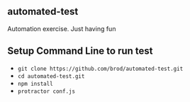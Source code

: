 
## automated-test
Automation exercise. Just having fun

## Setup Command Line to run test
- `git clone https://github.com/brod/automated-test.git`
- `cd automated-test.git`
- `npm install`
- `protractor conf.js`